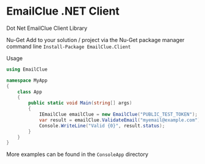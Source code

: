 # EmailClue .NET Client

Dot Net EmailClue Client Library


Nu-Get
Add to your solution / project via the Nu-Get package manager command line
`Install-Package EmailClue.Client`

Usage

``` C#
using EmailClue

namespace MyApp 
{
    class App 
    {
        public static void Main(string[] args) 
        {
            IEmailClue emailClue = new EmailClue("PUBLIC_TEST_TOKEN");
            var result = emailClue.ValidateEmail("myemail@example.com");
            Console.WriteLine("Valid {0}", result.status);
        }
    }
}
```

More examples can be found in the `ConsoleApp` directory
